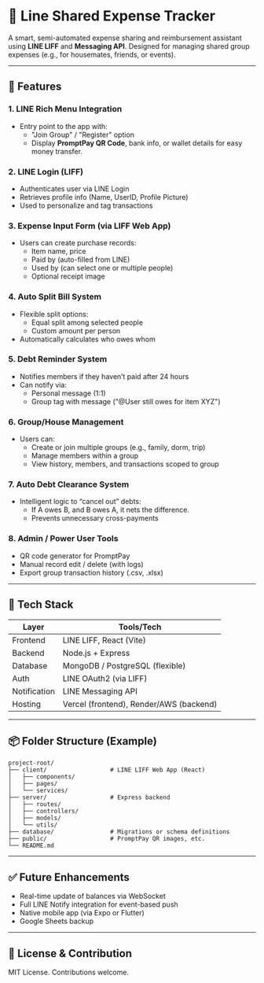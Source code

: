 # 🤝 Line Shared Expense Tracker

A smart, semi-automated expense sharing and reimbursement assistant using **LINE LIFF** and **Messaging API**. Designed for managing shared group expenses (e.g., for housemates, friends, or events).

---

## 🚀 Features

### 1. LINE Rich Menu Integration
- Entry point to the app with:
  - "Join Group" / "Register" option
  - Display **PromptPay QR Code**, bank info, or wallet details for easy money transfer.

### 2. LINE Login (LIFF)
- Authenticates user via LINE Login
- Retrieves profile info (Name, UserID, Profile Picture)
- Used to personalize and tag transactions

### 3. Expense Input Form (via LIFF Web App)
- Users can create purchase records:
  - Item name, price
  - Paid by (auto-filled from LINE)
  - Used by (can select one or multiple people)
  - Optional receipt image

### 4. Auto Split Bill System
- Flexible split options:
  - Equal split among selected people
  - Custom amount per person
- Automatically calculates who owes whom

### 5. Debt Reminder System
- Notifies members if they haven’t paid after 24 hours
- Can notify via:
  - Personal message (1:1)
  - Group tag with message ("@User still owes for item XYZ")

### 6. Group/House Management
- Users can:
  - Create or join multiple groups (e.g., family, dorm, trip)
  - Manage members within a group
  - View history, members, and transactions scoped to group

### 7. Auto Debt Clearance System
- Intelligent logic to “cancel out” debts:
  - If A owes B, and B owes A, it nets the difference.
  - Prevents unnecessary cross-payments

### 8. Admin / Power User Tools
- QR code generator for PromptPay
- Manual record edit / delete (with logs)
- Export group transaction history (.csv, .xlsx)

---

## 🧱 Tech Stack

| Layer        | Tools/Tech                      |
|--------------|----------------------------------|
| Frontend     | LINE LIFF, React (Vite)         |
| Backend      | Node.js + Express               |
| Database     | MongoDB / PostgreSQL (flexible) |
| Auth         | LINE OAuth2 (via LIFF)          |
| Notification | LINE Messaging API              |
| Hosting      | Vercel (frontend), Render/AWS (backend) |

---

## 📦 Folder Structure (Example)
```
project-root/
├── client/                  # LINE LIFF Web App (React)
│   ├── components/
│   ├── pages/
│   └── services/
├── server/                  # Express backend
│   ├── routes/
│   ├── controllers/
│   ├── models/
│   └── utils/
├── database/                # Migrations or schema definitions
├── public/                  # PromptPay QR images, etc.
└── README.md
```

---

## ✅ Future Enhancements
- Real-time update of balances via WebSocket
- Full LINE Notify integration for event-based push
- Native mobile app (via Expo or Flutter)
- Google Sheets backup

---

## 📌 License & Contribution
MIT License. Contributions welcome.